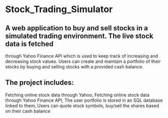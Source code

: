 # Stock_Trading_Simulator
 
## A web application to buy and sell stocks in a simulated trading environment. The live stock data is fetched
through Yahoo Finance API which is used to keep track of increasing and decreasing stock values. Users can
create and maintain a portfolio of their stocks by buying and selling stocks with a provided cash balance. 

## The project includes:
Fetching online stock data through Yahoo, Fetching online stock data through Yahoo Finance API, The user
portfolio is stored in an SQL database linked to them, Users can quote stock symbols, buy/sell the shares
based on their cash balance

